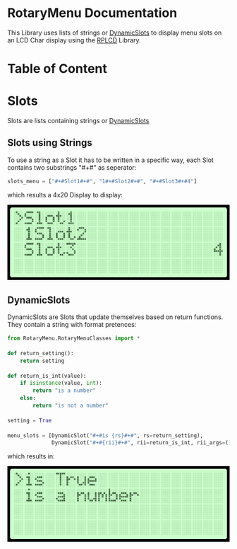 # RotaryMenu Documentation

This Library uses lists of strings or [DynamicSlots](#DynamicSlots) 
to display menu slots on an LCD Char display using 
the [RPLCD](https://github.com/dbrgn/RPLCD/) Library.

# Table of Content


# Slots

Slots are lists containing strings or [DynamicSlots](#DynamicSlots)
## Slots using Strings

To use a string as a Slot it has to be written in a specific way,
each Slot contains two substrings "#+#" as seperator:
```python
slots_menu = ["#+#Slot1#+#", "1#+#Slot2#+#", "#+#Slot3#+#4"]
```

which results a 4x20 Display to display:

![lcd_1.png](images/lcd_1.png)

## DynamicSlots

DynamicSlots are Slots that update themselves based on return 
functions. They contain a string with  format pretences:

```python
from RotaryMenu.RotaryMenuClasses import *

def return_setting():
    return setting

def return_is_int(value):
    if isinstance(value, int):
        return "is a number"
    else:
        return "is not a number"

setting = True

menu_slots = [DynamicSlot("#+#is {rs}#+#", rs=return_setting),
              DynamicSlot("#+#{rii}#+#", rii=return_is_int, rii_args=(1,))]
```
which results in:

![lcd_2.png](images/lcd_2.png)